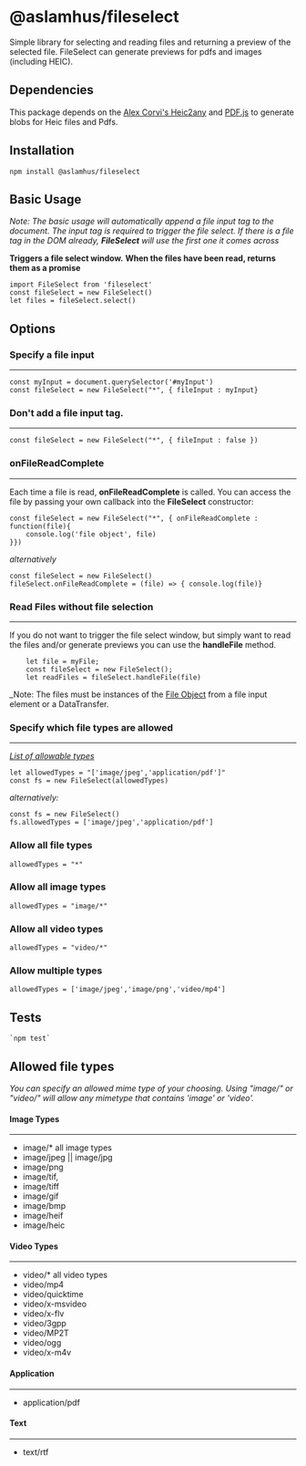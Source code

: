 @aslamhus/fileselect
=========
Simple library for selecting and reading files and returning a preview of the selected file. FileSelect can generate previews for pdfs and images (including HEIC).

## Dependencies
This package depends on the [Alex Corvi's Heic2any](https://alexcorvi.github.io/heic2any/) and [PDF.js](https://github.com/mozilla/pdf.js) to generate  blobs for Heic files and Pdfs.

## Installation
`npm install @aslamhus/fileselect`

## Basic Usage
_Note: The basic usage will automatically append a file input tag to the document. The input tag is required to trigger the file select. If there is a file tag in the DOM already, **FileSelect** will use the first one it comes across_

**Triggers a file select window.**
**When the files have been read, returns them as a promise**

    import FileSelect from 'fileselect'
    const fileSelect = new FileSelect()
    let files = fileSelect.select()


## Options


### Specify a file input
---
    const myInput = document.querySelector('#myInput')
    const fileSelect = new FileSelect("*", { fileInput : myInput}
    

### Don't add a file input tag.
---
    const fileSelect = new FileSelect("*", { fileInput : false })

### onFileReadComplete
---
Each time a file is read, **onFileReadComplete** is called. You can access the file by passing your own callback into the **FileSelect** constructor:

    const fileSelect = new FileSelect("*", { onFileReadComplete : function(file){
        console.log('file object', file)
    }})

_alternatively_

    const fileSelect = new FileSelect()
    fileSelect.onFileReadComplete = (file) => { console.log(file)}

### Read Files without file selection
---
If you do not want to trigger the file select window, but simply want to read the files and/or generate previews you can use the **handleFile** method.

        let file = myFile;
        const fileSelect = new FileSelect();
        let readFiles = fileSelect.handleFile(file)

_Note: The files must be instances of the [File Object](https://developer.mozilla.org/en-US/docs/Web/API/File) from a file input element or a DataTransfer. 


### Specify which file types are allowed
---
_[List of allowable types](#allowed-file-types "Go to list")_

    let allowedTypes = "['image/jpeg','application/pdf']"
    const fs = new FileSelect(allowedTypes)

_alternatively:_

    const fs = new FileSelect()
    fs.allowedTypes = ['image/jpeg','application/pdf']

### Allow all file types
    allowedTypes = "*"
### Allow all image types
    allowedTypes = "image/*"
### Allow all video types
    allowedTypes = "video/*" 
### Allow multiple types
    allowedTypes = ['image/jpeg','image/png','video/mp4']

## Tests
    `npm test`

## Allowed file types
_You can specify an allowed mime type of your choosing. Using "image/*" or "video/*" will allow any mimetype that contains 'image' or 'video'._

#### **Image Types**
---
 * image/*  all image types
 * image/jpeg || image/jpg 
 * image/png
 * image/tif, 
 * image/tiff
 * image/gif
 * image/bmp
 * image/heif
 * image/heic

#### **Video Types**
 ---
* video/* all video types
 * video/mp4
 * video/quicktime
 * video/x-msvideo 
 * video/x-flv
 * video/3gpp
 * video/MP2T
 * video/ogg
 * video/x-m4v

#### **Application**
 ---
 * application/pdf   

 #### **Text**
 ---
 * text/rtf   
